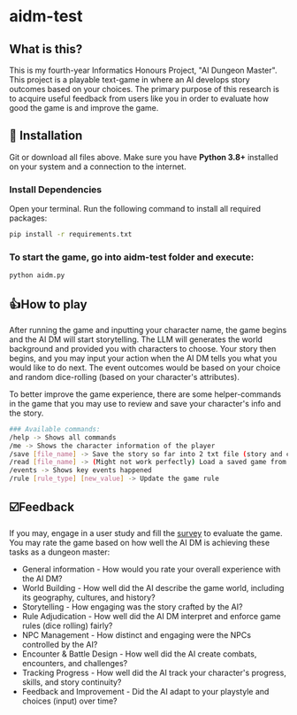 # aidm-test

## What is this?

This is my fourth-year Informatics Honours Project, "AI Dungeon Master". This project is a playable text-game in where an AI develops story outcomes based on your choices. The primary purpose of this research is to acquire useful feedback from users like you in order to evaluate how good the game is and improve the game.

## 📌 Installation

Git or download all files above. Make sure you have **Python 3.8+** installed on your system and a connection to the internet.

### Install Dependencies
Open your terminal. Run the following command to install all required packages:
```sh
pip install -r requirements.txt
```

### To start the game, go into aidm-test folder and execute:
```sh
python aidm.py
```

## 👍How to play
After running the game and inputting your character name, the game begins and the AI DM will start storytelling. The LLM will generates the world background and provided you with characters to choose. Your story then begins, and you may input your action when the AI DM tells you what you would like to do next. The event outcomes would be based on your choice and random dice-rolling (based on your character's attributes).

To better improve the game experience, there are some helper-commands in the game that you may use to review and save your character's info and the story. 
```sh
### Available commands:
/help -> Shows all commands
/me -> Shows the character information of the player
/save [file_name] -> Save the story so far into 2 txt file (story and character info).
/read [file_name] -> (Might not work perfectly) Load a saved game from 2 txt file (story and character info). 
/events -> Shows key events happened
/rule [rule_type] [new_value] -> Update the game rule
```

## ☑️Feedback
If you may, engage in a user study and fill the [survey](https://forms.office.com/e/d8gfynZGD7) to evaluate the game. You may rate the game based on how well the AI DM is achieving these tasks as a dungeon master:
  - General information - How would you rate your overall experience with the AI DM?
  - World Building - How well did the AI describe the game world, including its geography, cultures, and history?
  - Storytelling - How engaging was the story crafted by the AI?
  - Rule Adjudication - How well did the AI DM interpret and enforce game rules (dice rolling) fairly?
  - NPC Management - How distinct and engaging were the NPCs controlled by the AI?
  - Encounter & Battle Design - How well did the AI create combats, encounters, and challenges?
  - Tracking Progress - How well did the AI track your character's progress, skills, and story continuity?
  - Feedback and Improvement - Did the AI adapt to your playstyle and choices (input) over time?
